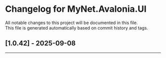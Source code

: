 # Changelog for MyNet.Avalonia.UI

All notable changes to this project will be documented in this file.  
This file is generated automatically based on commit history and tags.




## [1.0.42] - 2025-09-08











---

